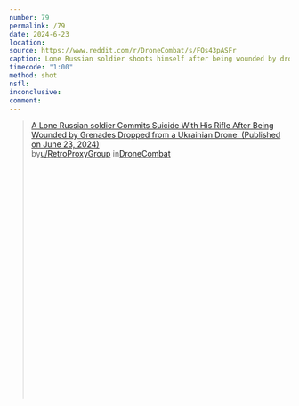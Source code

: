 ```yaml
---
number: 79
permalink: /79
date: 2024-6-23
location: 
source: https://www.reddit.com/r/DroneCombat/s/FQs43pASFr
caption: Lone Russian soldier shoots himself after being wounded by drone dropped grenades. Thermal view
timecode: "1:00"
method: shot
nsfl: 
inconclusive: 
comment: 
---
```

<blockquote class="reddit-embed-bq" style="height:500px" data-embed-height="586"><a href="https://www.reddit.com/r/DroneCombat/comments/1dmjobg/a_lone_russian_soldier_commits_suicide_with_his/">A Lone Russian soldier Commits Suicide With His Rifle After Being Wounded by Grenades Dropped from a Ukrainian Drone. (Published on June 23, 2024)</a><br> by<a href="https://www.reddit.com/user/RetroProxyGroup/">u/RetroProxyGroup</a> in<a href="https://www.reddit.com/r/DroneCombat/">DroneCombat</a></blockquote><script async="" src="https://embed.reddit.com/widgets.js" charset="UTF-8"></script>